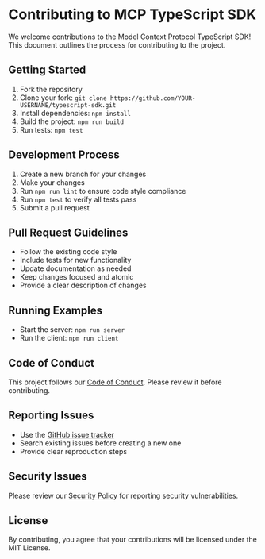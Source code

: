 # Contributing to MCP TypeScript SDK

We welcome contributions to the Model Context Protocol TypeScript SDK! This document outlines the process for contributing to the project.

## Getting Started

1. Fork the repository
2. Clone your fork: `git clone https://github.com/YOUR-USERNAME/typescript-sdk.git`
3. Install dependencies: `npm install`
4. Build the project: `npm run build`
5. Run tests: `npm test`

## Development Process

1. Create a new branch for your changes
2. Make your changes
3. Run `npm run lint` to ensure code style compliance
4. Run `npm test` to verify all tests pass
5. Submit a pull request

## Pull Request Guidelines

- Follow the existing code style
- Include tests for new functionality
- Update documentation as needed
- Keep changes focused and atomic
- Provide a clear description of changes

## Running Examples

- Start the server: `npm run server`
- Run the client: `npm run client`

## Code of Conduct

This project follows our [Code of Conduct](CODE_OF_CONDUCT.md). Please review it before contributing.

## Reporting Issues

- Use the [GitHub issue tracker](https://github.com/modelcontextprotocol/typescript-sdk/issues)
- Search existing issues before creating a new one
- Provide clear reproduction steps

## Security Issues

Please review our [Security Policy](SECURITY.md) for reporting security vulnerabilities.

## License

By contributing, you agree that your contributions will be licensed under the MIT License.

